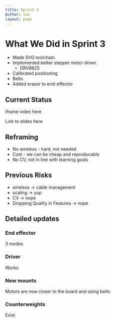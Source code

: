 ```yaml
---
title: Sprint 3
Author: Ian
layout: page
---
```


# What We Did in Sprint 3

* Made SVG toolchain.
* Implemented better stepper motor driver.
  * DRV8825
* Calibrated positioning
* Belts
* Added eraser to end-effector

## Current Status

iframe video here

Link to slides here

## Reframing
* No wireless - hard, not needed
* Cost - we can be cheap and reproducable
* No CV, not in line with learning goals

## Previous Risks

* wireless -> cable management
* scaling -> yup
* CV -> nope
* Dropping Quality in Features -> nope

## Detailed updates

### End effector

3 modes

### Driver

Works

### New mounts

Motors are now closer to the board and using belts

### Counterweights

Exist
